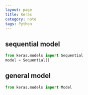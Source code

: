 ```yaml
---
layout: page
title: Keras
category: note
tags: Python
---
```


## sequential model

``` python
from keras.models import Sequential
model = Sequential()

```

## general model

``` python
from keras.models import Model

```